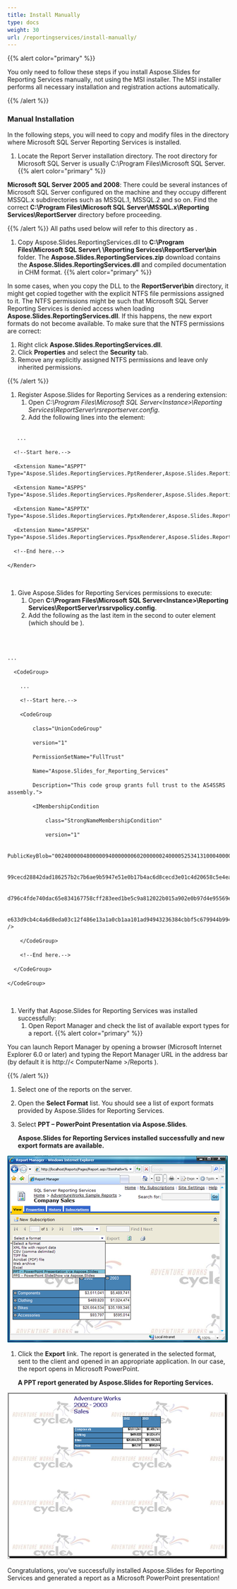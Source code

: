 ```yaml
---
title: Install Manually
type: docs
weight: 30
url: /reportingservices/install-manually/
---
```


{{% alert color="primary" %}} 

You only need to follow these steps if you install Aspose.Slides for Reporting Services manually, not using the MSI installer. The MSI installer performs all necessary installation and registration actions automatically. 

{{% /alert %}} 
### **Manual Installation**
In the following steps, you will need to copy and modify files in the directory where Microsoft SQL Server Reporting Services is installed. 

1. Locate the Report Server installation directory.
   The root directory for Microsoft SQL Server is usually C:\Program Files\Microsoft SQL Server. {{% alert color="primary" %}} 

**Microsoft SQL Server 2005 and 2008**: There could be several instances of Microsoft SQL Server configured on the machine and they occupy different MSSQL.x subdirectories such as MSSQL.1, MSSQL.2 and so on. Find the correct **C:\Program Files\Microsoft SQL Server\MSSQL.x\Reporting Services\ReportServer** directory before proceeding.

{{% /alert %}} All paths used below will refer to this directory as <Instance>. 

1. Copy Aspose.Slides.ReportingServices.dll to **C:\Program Files\Microsoft SQL Server\ <Instance> \Reporting Services\ReportServer\bin** folder.
   The **Aspose.Slides.ReportingServices.zip** download contains the **Aspose.Slides.ReportingServices.dll** and compiled documentation in CHM format. {{% alert color="primary" %}} 

In some cases, when you copy the DLL to the **ReportServer\bin** directory, it might get copied together with the explicit NTFS file permissions assigned to it. The NTFS permissions might be such that Microsoft SQL Server Reporting Services is denied access when loading **Aspose.Slides.ReportingServices.dll**. If this happens, the new export formats do not become available. To make sure that the NTFS permissions are correct:

   1. Right click **Aspose.Slides.ReportingServices.dll**.
   1. Click **Properties** and select the **Security** tab.
   1. Remove any explicitly assigned NTFS permissions and leave only inherited permissions.

{{% /alert %}}

1. Register Aspose.Slides for Reporting Services as a rendering extension: 
   1. Open *C:\Program
      Files\Microsoft SQL Server\<Instance>\Reporting Services\ReportServer\rsreportserver.config*.
   1. Add the following lines into the <Render> element: 

**<Render>**

```

   ...

  <!--Start here.-->

  <Extension Name="ASPPT" Type="Aspose.Slides.ReportingServices.PptRenderer,Aspose.Slides.ReportingServices"/>

  <Extension Name="ASPPS" Type="Aspose.Slides.ReportingServices.PpsRenderer,Aspose.Slides.ReportingServices"/>

  <Extension Name="ASPPTX" Type="Aspose.Slides.ReportingServices.PptxRenderer,Aspose.Slides.ReportingServices"/>

  <Extension Name="ASPPSX" Type="Aspose.Slides.ReportingServices.PpsxRenderer,Aspose.Slides.ReportingServices"/>

  <!--End here.-->

</Render>



```

1. Give Aspose.Slides for Reporting Services permissions to execute: 
   1. Open **C:\Program Files\Microsoft SQL Server\<Instance>\Reporting Services\ReportServer\rssrvpolicy.config**.
   1. Add the following as the last item in the second to outer <CodeGroup> element (which should be <CodeGroup class="FirstMatchCodeGroup" version="1" PermissionSetName="Execution" Description="This code group grants MyComputer code Execution permission. ">). 

**<CodeGroup>**

```



...

  <CodeGroup>

    ...

    <!--Start here.-->

    <CodeGroup

        class="UnionCodeGroup"

        version="1"

        PermissionSetName="FullTrust"

        Name="Aspose.Slides_for_Reporting_Services"

        Description="This code group grants full trust to the AS4SSRS assembly.">

        <IMembershipCondition

            class="StrongNameMembershipCondition"

            version="1"

            PublicKeyBlob="00240000048000009400000006020000002400005253413100040000010001005542e

            99cecd28842dad186257b2c7b6ae9b5947e51e0b17b4ac6d8cecd3e01c4d20658c5e4ea1b9a6c8f854b2

            d796c4fde740dac65e834167758cff283eed1be5c9a812022b015a902e0b97d4e95569eb8c0971834744

            e633d9cb4c4a6d8eda03c12f486e13a1a0cb1aa101ad94943236384cbbf5c679944b994de9546e493bf" />

    </CodeGroup>

    <!--End here.-->

  </CodeGroup>

</CodeGroup>



```

1. Verify that Aspose.Slides for Reporting Services was installed successfully: 
   1. Open Report Manager and check the list of available export types for a report. {{% alert color="primary" %}} 

You can launch Report Manager by opening a browser (Microsoft Internet Explorer 6.0 or later) and typing the Report Manager URL in the address bar (by default it is http://< ComputerName >/Reports ). 

{{% /alert %}}

1. Select one of the reports on the server.
1. Open the **Select Format** list.
   You should see a list of export formats provided by Aspose.Slides for Reporting Services. 
1. Select **PPT – PowerPoint Presentation via Aspose.Slides**. 

   **Aspose.Slides for Reporting Services installed successfully and new export formats are available.** 

![todo:image_alt_text](install-manually_1.png)




1. Click the **Export** link.
   The report is generated in the selected format, sent to the client and opened in an appropriate application. In our case, the report opens in Microsoft PowerPoint. 

   **A PPT report generated by Aspose.Slides for Reporting Services.** 

![todo:image_alt_text](install-manually_2.png)

Congratulations, you’ve successfully installed Aspose.Slides for Reporting Services and generated a report as a Microsoft PowerPoint presentation! 
